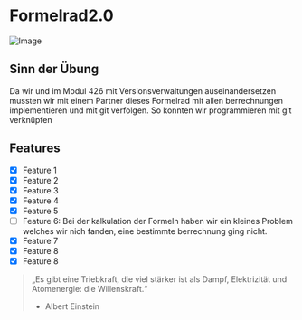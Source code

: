 # Formelrad2.0
![Image](http://www.sengpielaudio.com/FormelradElektronik.gif)
## Sinn der Übung
Da wir und im Modul 426 mit Versionsverwaltungen auseinandersetzen mussten wir mit einem Partner dieses Formelrad mit allen berrechnungen implementieren und mit git verfolgen.
So konnten wir programmieren mit git verknüpfen
## Features
- [x] Feature 1
- [x] Feature 2
- [x] Feature 3
- [x] Feature 4
- [x] Feature 5
- [ ] Feature 6: Bei der kalkulation der Formeln haben wir ein kleines Problem welches wir nich fanden, eine bestimmte berrechnung ging nicht.
- [x] Feature 7
- [x] Feature 8
- [x] Feature 8

>   „Es gibt eine Triebkraft, die viel stärker ist als Dampf, Elektrizität und Atomenergie: die Willenskraft.“
>   - Albert Einstein